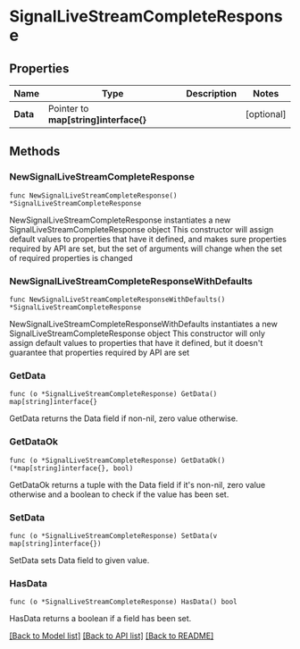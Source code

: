 # SignalLiveStreamCompleteResponse

## Properties

Name | Type | Description | Notes
------------ | ------------- | ------------- | -------------
**Data** | Pointer to **map[string]interface{}** |  | [optional] 

## Methods

### NewSignalLiveStreamCompleteResponse

`func NewSignalLiveStreamCompleteResponse() *SignalLiveStreamCompleteResponse`

NewSignalLiveStreamCompleteResponse instantiates a new SignalLiveStreamCompleteResponse object
This constructor will assign default values to properties that have it defined,
and makes sure properties required by API are set, but the set of arguments
will change when the set of required properties is changed

### NewSignalLiveStreamCompleteResponseWithDefaults

`func NewSignalLiveStreamCompleteResponseWithDefaults() *SignalLiveStreamCompleteResponse`

NewSignalLiveStreamCompleteResponseWithDefaults instantiates a new SignalLiveStreamCompleteResponse object
This constructor will only assign default values to properties that have it defined,
but it doesn't guarantee that properties required by API are set

### GetData

`func (o *SignalLiveStreamCompleteResponse) GetData() map[string]interface{}`

GetData returns the Data field if non-nil, zero value otherwise.

### GetDataOk

`func (o *SignalLiveStreamCompleteResponse) GetDataOk() (*map[string]interface{}, bool)`

GetDataOk returns a tuple with the Data field if it's non-nil, zero value otherwise
and a boolean to check if the value has been set.

### SetData

`func (o *SignalLiveStreamCompleteResponse) SetData(v map[string]interface{})`

SetData sets Data field to given value.

### HasData

`func (o *SignalLiveStreamCompleteResponse) HasData() bool`

HasData returns a boolean if a field has been set.


[[Back to Model list]](../README.md#documentation-for-models) [[Back to API list]](../README.md#documentation-for-api-endpoints) [[Back to README]](../README.md)


